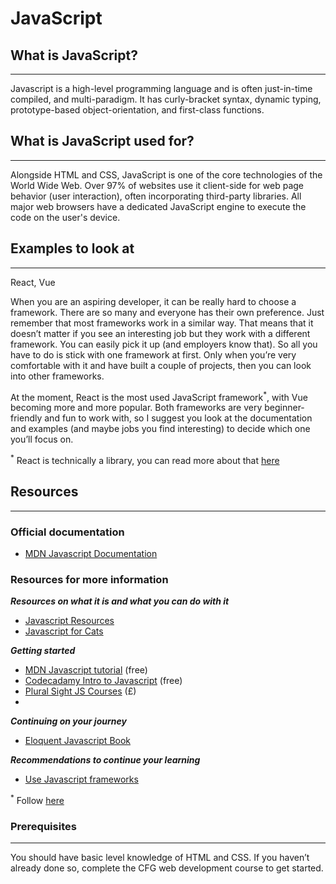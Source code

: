 # JavaScript

## What is JavaScript?
---
Javascript is a high-level programming language and is often just-in-time compiled, and multi-paradigm. It has curly-bracket syntax, dynamic typing, prototype-based object-orientation, and first-class functions.

## What is JavaScript used for?
---
Alongside HTML and CSS, JavaScript is one of the core technologies of the World Wide Web. Over 97% of websites use it client-side for web page behavior (user interaction), often incorporating third-party libraries. All major web browsers have a dedicated JavaScript engine to execute the code on the user's device.

## Examples to look at
---
React, Vue

When you are an aspiring developer, it can be really hard to choose a framework. There are so many and everyone has their own preference. Just remember that most frameworks work in a similar way. That means that it doesn’t matter if you see an interesting job but they work with a different framework. You can easily pick it up (and employers know that). So all you have to do is stick with one framework at first. Only when you’re very comfortable with it and have built a couple of projects, then you can look into other frameworks.

At the moment, React is the most used JavaScript framework<sup>*</sup>, with Vue becoming more and more popular. Both frameworks are very beginner-friendly and fun to work with, so I suggest you look at the documentation and examples (and maybe jobs you find interesting) to decide which one you’ll focus on.

<sup>*</sup> React is technically a library, you can read more about that [here](https://www.freecodecamp.org/news/is-react-a-library-or-a-framework/)

## Resources
---
### Official documentation
<ul>
  <li><a href="https://developer.mozilla.org/en-US/docs/Web/JavaScript/Guide">MDN Javascript Documentation</a></li>
</ul>

### Resources for more information
***Resources on what it is and what you can do with it***

<ul>
  <li><a href="https://www.javascript.com/resources">Javascript Resources</a></li>
  <li><a href="http://jsforcats.com/">Javascript for Cats</a></li>
</ul>

***Getting started***
<ul>
  <li><a href="https://developer.mozilla.org/en-US/docs/Web/Tutorials">MDN Javascript tutorial</a> (free)</li>
  <li><a href="https://www.codecademy.com/learn/introduction-to-javascript">Codecadamy Intro to Javascript</a> (free)</li>
  <li><a href="https://www.pluralsight.com/browse/software-development/javascript?aid=7010a000002BZNLAA4 ">Plural Sight JS Courses</a> (£)</li>
  <li><a href=""></a></li>
</ul>

***Continuing on your journey***
<ul>
  <li><a href="http://eloquentjavascript.net/"> Eloquent Javascript Book</a></li>
</ul>

***Recommendations to continue your learning***

<ul>
  <li><a href="https://vegibit.com/vue-js-express-tutorial/">Use Javascript frameworks</a></li>
</ul>

<sup>*</sup> Follow  [here](https://www.freecodecamp.org/news/is-react-a-library-or-a-framework/)

### Prerequisites
---
You should have basic level knowledge of HTML and CSS. If you haven’t already done so, complete the CFG web development course to get started.
